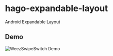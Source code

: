 # hago-expandable-layout
Android Expandable Layout

## Demo
![WeezSwipeSwitch Demo](./demo/demo.gif)
